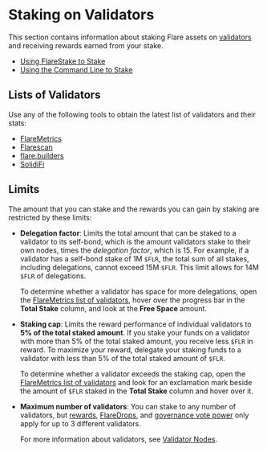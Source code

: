# Staking on Validators

This section contains information about staking Flare assets on [validators](../../tech/validators.md) and receiving rewards earned from your stake.

* [Using FlareStake to Stake](./staking-flarestake.md)
* [Using the Command Line to Stake](./staking-cli.md)

## Lists of Validators

Use any of the following tools to obtain the latest list of validators and their stats:

* [FlareMetrics](https://flaremetrics.io/validators)
* [Flarescan](http://flarescan.com/validators)
* [flare.builders](https://www.flare.builders/validators)
* [SolidiFi](https://solidifi.app/validators)

## Limits

The amount that you can stake and the rewards you can gain by staking are restricted by these limits:

* **Delegation factor**: Limits the total amount that can be staked to a validator to its self-bond, which is the amount validators stake to their own nodes, times the _delegation factor_, which is 15.
For example, if a validator has a self-bond stake of 1M `$FLR`, the total sum of all stakes, including delegations, cannot exceed 15M `$FLR`.
This limit allows for 14M `$FLR` of delegations.

    To determine whether a validator has space for more delegations, open the [FlareMetrics list of validators](https://flaremetrics.io/validators), hover over the progress bar in the **Total Stake** column, and look at the **Free Space** amount.

* **Staking cap**: Limits the reward performance of individual validators to **5% of the total staked amount**.
If you stake your funds on a validator with more than 5% of the total staked amount, you receive less `$FLR` in reward.
To maximize your reward, delegate your staking funds to a validator with less than 5% of the total staked amount of `$FLR`.

    To determine whether a validator exceeds the staking cap, open the [FlareMetrics list of validators](https://flaremetrics.io/validators) and look for an exclamation mark beside the amount of `$FLR` staked in the **Total Stake** column and hover over it.

* **Maximum number of validators**: You can stake to any number of validators, but [rewards](./staking-flarestake.md#reward-claiming-guide), [FlareDrops](../../tech/the-flaredrop.md), and [governance vote power](../../tech/governance.md#the-vote-count-block) only apply for up to 3 different validators.

    For more information about validators, see [Validator Nodes](../../tech/validators.md).
